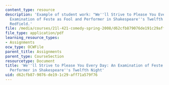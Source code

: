 ```yaml
---
content_type: resource
description: 'Example of student work: "We''ll Strive to Please You Every Day: An
  Examination of Feste as Fool and Performer in Shakespeare''s Twelfth Night" by Catherine
  Redfield.'
file: /media/courses/21l-421-comedy-spring-2008/d62cfb879076de191c29aff71a579f76_redfield_twelfth.pdf
file_type: application/pdf
learning_resource_types:
- Assignments
ocw_type: OCWFile
parent_title: Assignments
parent_type: CourseSection
resourcetype: Document
title: 'We''ll Strive to Please You Every Day: An Examination of Feste as Fool and
  Performer in Shakespeare''s Twelfth Night'
uid: d62cfb87-9076-de19-1c29-aff71a579f76
---
```

